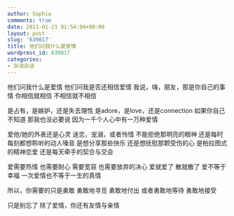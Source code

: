 ```yaml
---
author: Sophia
comments: true
date: 2011-01-21 01:54:04+00:00
layout: post
slug: '639817'
title: 他们问我什么是爱情
wordpress_id: 639817
categories:
- 杂说杂谈
---
```


他们问我什么是爱情
他们问我是否还相信爱情
我说，嗨，朋友，那是你自己的事情
你相信就相信
不相信就不相信

是占有，是嫉妒，还是失去理性
是adore，是love，还是connection
如果你自己不知道
那我也没必要说
因为一千个人心中有一万种爱情

爱他/她的外表还是心灵
迷恋，宠溺，或者怜惜
不能拒绝那明亮的眼神
还是每时每刻都想聆听的动人嗓音
是想分享那些快乐
还是想抚慰那颗受伤的心
是柏拉图式的精神恋爱
还是每天牵手的契合与交会

爱需要热情
也需要耐心
需要宽容
也需要放弃的决心
爱就爱了
散就散了
爱不等于幸福
一次爱情也不等于一生的真情

所以，你需要的只是勇敢
勇敢地寻觅
勇敢地付出
或者勇敢地等待
勇敢地接受

只是别忘了
除了爱情，你还有友情与亲情
